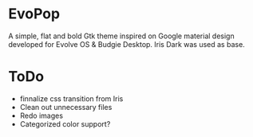 EvoPop
====

A simple, flat and bold Gtk theme inspired on Google material design developed for Evolve OS  & Budgie Desktop.
Iris Dark was used as base.

ToDo
====
- finnalize css transition from Iris
- Clean out unnecessary files
- Redo images
- Categorized color support?
